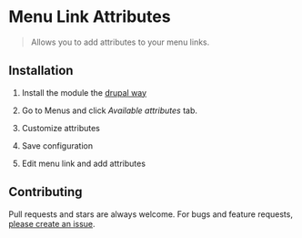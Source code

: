 # Menu Link Attributes

> Allows you to add attributes to your menu links.

## Installation

1. Install the module the [drupal way](https://www.drupal.org/documentation/install/modules-themes/modules-8)

2. Go to Menus and click *Available attributes* tab.
3. Customize attributes
3. Save configuration
4. Edit menu link and add attributes

## Contributing

Pull requests and stars are always welcome. For bugs and feature requests, [please create an issue](https://github.com/yannickoo/menu_link_attributes/issues/new).
